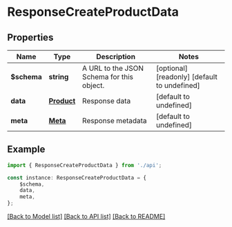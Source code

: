 # ResponseCreateProductData


## Properties

Name | Type | Description | Notes
------------ | ------------- | ------------- | -------------
**$schema** | **string** | A URL to the JSON Schema for this object. | [optional] [readonly] [default to undefined]
**data** | [**Product**](Product.md) | Response data | [default to undefined]
**meta** | [**Meta**](Meta.md) | Response metadata | [default to undefined]

## Example

```typescript
import { ResponseCreateProductData } from './api';

const instance: ResponseCreateProductData = {
    $schema,
    data,
    meta,
};
```

[[Back to Model list]](../README.md#documentation-for-models) [[Back to API list]](../README.md#documentation-for-api-endpoints) [[Back to README]](../README.md)
